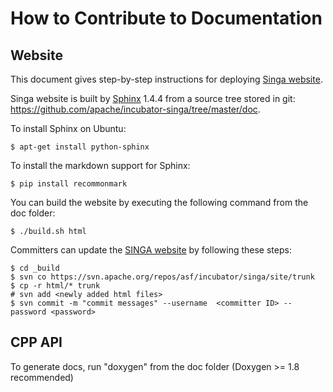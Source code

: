 # How to Contribute to Documentation


## Website
This document gives step-by-step instructions for deploying [Singa website](http://singa.incubator.apache.org).

Singa website is built by [Sphinx](http://www.sphinx-doc.org) 1.4.4 from a source tree stored in git: https://github.com/apache/incubator-singa/tree/master/doc.

To install Sphinx on Ubuntu:

    $ apt-get install python-sphinx

To install the markdown support for Sphinx:

    $ pip install recommonmark

You can build the website by executing the following command from the doc folder:

    $ ./build.sh html

Committers can update the [SINGA website](http://singa.apache.org/en/index.html) by following these steps:

    $ cd _build
    $ svn co https://svn.apache.org/repos/asf/incubator/singa/site/trunk
    $ cp -r html/* trunk
    # svn add <newly added html files>
    $ svn commit -m "commit messages" --username  <committer ID> --password <password>


## CPP API

To generate docs, run "doxygen" from the doc folder (Doxygen >= 1.8 recommended)
